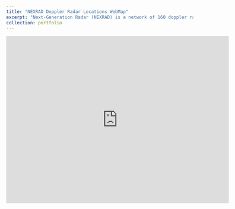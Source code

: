 ```yaml
---
title: "NEXRAD Doppler Radar Locations WebMap"
excerpt: "Next-Generation Radar (NEXRAD) is a network of 160 doppler radars operated by the National Weather Service. Most are in the United States and Territories, but there are 4 located in Japan, South Korea, and Portugal. NEXRAD radars detect wind and precipitation utilizng radar technology, and produces a map depicting patterns in precipitation or wind. Data from [Wikipedia](https://en.wikipedia.org/wiki/NEXRAD) <br/><img src='/images/LabNexrad.jpg'>"
collection: portfolio
---
```

<iframe src="https://srhjhnsn.github.io/portfolio/nexrad_map/index.html" width="600" height="450" style="border:0" allowfullscreen></iframe>

